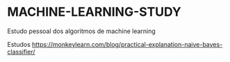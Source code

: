 # MACHINE-LEARNING-STUDY
Estudo pessoal dos algoritmos de machine learning

Estudos
https://monkeylearn.com/blog/practical-explanation-naive-bayes-classifier/
